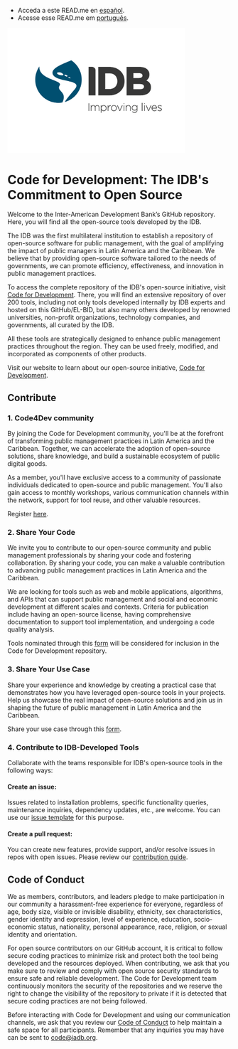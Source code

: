 - Acceda a este READ.me en [español](https://github.com/EL-BID/.github/blob/main/profile/README.md). 
- Acesse esse READ.me em [português](https://github.com/EL-BID/.github/blob/main/profile/README-PT.md).  

<img src="https://raw.githubusercontent.com/EL-BID/.github/main/IDB_Eslogan_Colores_MedRes.jpeg" alt="bid logo español" width="400"/>

# Code for Development: The IDB's Commitment to Open Source 

Welcome to the Inter-American Development Bank’s GitHub repository. Here, you will find all the open-source tools developed by the IDB. 

The IDB was the first multilateral institution to establish a repository of open-source software for public management, with the goal of amplifying the impact of public managers in Latin America and the Caribbean. We believe that by providing open-source software tailored to the needs of governments, we can promote efficiency, effectiveness, and innovation in public management practices. 

To access the complete repository of the IDB's open-source initiative, visit [Code for Development](https://knowledge.iadb.org/en/code-development). There, you will find an extensive repository of over 200 tools, including not only tools developed internally by IDB experts and hosted on this GitHub/EL-BID, but also many others developed by renowned universities, non-profit organizations, technology companies, and governments, all curated by the IDB. 

All these tools are strategically designed to enhance public management practices throughout the region. They can be used freely, modified, and incorporated as components of other products. 

Visit our website to learn about our open-source initiative, [Code for Development](https://knowledge.iadb.org/en/code-development). 

## Contribute 

### 1. Code4Dev community 

By joining the Code for Development community, you'll be at the forefront of transforming public management practices in Latin America and the Caribbean. Together, we can accelerate the adoption of open-source solutions, share knowledge, and build a sustainable ecosystem of public digital goods. 

As a member, you'll have exclusive access to a community of passionate individuals dedicated to open-source and public management. You'll also gain access to monthly workshops, various communication channels within the network, support for tool reuse, and other valuable resources. 

Register [here](https://knowledge.iadb.org/en/code-development/join-our-community). 

### 2. Share Your Code  

We invite you to contribute to our open-source community and public management professionals by sharing your code and fostering collaboration. By sharing your code, you can make a valuable contribution to advancing public management practices in Latin America and the Caribbean. 

We are looking for tools such as web and mobile applications, algorithms, and APIs that can support public management and social and economic development at different scales and contexts. Criteria for publication include having an open-source license, having comprehensive documentation to support tool implementation, and undergoing a code quality analysis. 

Tools nominated through this [form](https://cloud.mail.iadb.org/code4dev-share-code?page=SYC&UTMM=Organic&UTMS=&Lang=EN) will be considered for inclusion in the Code for Development repository. 

### 3. Share Your Use Case 

Share your experience and knowledge by creating a practical case that demonstrates how you have leveraged open-source tools in your projects. Help us showcase the real impact of open-source solutions and join us in shaping the future of public management in Latin America and the Caribbean. 

Share your use case through this [form](https://cloud.mail.iadb.org/Code4DevSCS?page=SCS&UTMM=Organic&UTMS=Website&Lang=EN). 

### 4. Contribute to IDB-Developed Tools 

Collaborate with the teams responsible for IDB's open-source tools in the following ways: 

#### Create an issue: 
Issues related to installation problems, specific functionality queries, maintenance inquiries, dependency updates, etc., are welcome. You can use our [issue template](https://github.com/EL-BID/Plantilla-de-repositorio/blob/master/docs/issue_template.md) for this purpose. 

#### Create a pull request: 
You can create new features, provide support, and/or resolve issues in repos with open issues. Please review our [contribution guide](https://github.com/EL-BID/Plantilla-de-repositorio/blob/master/CONTRIBUTING.md). 

## Code of Conduct 

We as members, contributors, and leaders pledge to make participation in our community a harassment-free experience for everyone, regardless of age, body size, visible or invisible disability, ethnicity, sex characteristics, gender identity and expression, level of experience, education, socio-economic status, nationality, personal appearance, race, religion, or sexual identity and orientation. 

For open source contributors on our GitHub account, it is critical to follow secure coding practices to minimize risk and protect both the tool being developed and the resources deployed. When contributing, we ask that you make sure to review and comply with open source security standards to ensure safe and reliable development. The Code for Development team continuously monitors the security of the repositories and we reserve the right to change the visibility of the repository to private if it is detected that secure coding practices are not being followed.

Before interacting with Code for Development and using our communication channels, we ask that you review our [Code of Conduct](https://github.com/EL-BID/Plantilla-de-repositorio/blob/master/CODE-OF-CONDUCT.md) to help maintain a safe space for all participants. Remember that any inquiries you may have can be sent to code@iadb.org.
